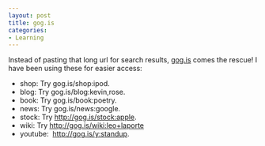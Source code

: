 ```yaml
---
layout: post
title: gog.is
categories:
- Learning
---
```



Instead of pasting that long url for search results, [gog.is](http://gogglis.appspot.com/) comes the rescue! I have been using these for easier access:

- shop: Try gog.is/shop:ipod.
- blog: Try gog.is/blog:kevin,rose.
- book: Try gog.is/book:poetry.
- news: Try gog.is/news:google.
- stock: Try http://gog.is/stock:apple.
- wiki: Try http://gog.is/wiki:leo+laporte
- youtube:  http://gog.is/y:standup.
